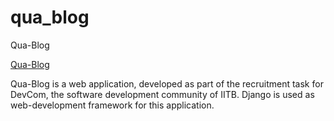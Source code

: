 # qua_blog
Qua-Blog

[Qua-Blog](sahasra.pythonanywhere.com)

Qua-Blog is a web application, developed as part of the recruitment task for DevCom, the software development community of IITB. Django is used as web-development framework for this application.
